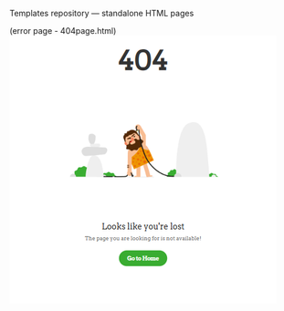 Templates repository — 
standalone HTML pages 


(error page - 404page.html)
![Preview](pages/404.png)
